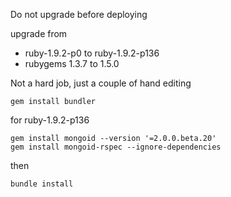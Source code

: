 Do not upgrade before deploying


upgrade from 

* ruby-1.9.2-p0 to ruby-1.9.2-p136
* rubygems 1.3.7 to 1.5.0

Not a hard job, just a couple of hand editing

    gem install bundler

for ruby-1.9.2-p136

    gem install mongoid --version '=2.0.0.beta.20'
    gem install mongoid-rspec --ignore-dependencies
    
then

    bundle install
    
    

